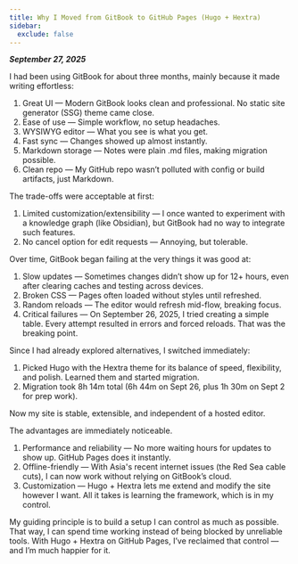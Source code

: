 ```yaml
---
title: Why I Moved from GitBook to GitHub Pages (Hugo + Hextra)
sidebar:
  exclude: false
---
```


***September 27, 2025***

I had been using GitBook for about three months, mainly because it made writing effortless:

1. Great UI — Modern GitBook looks clean and professional. No static site generator (SSG) theme came close.
2. Ease of use — Simple workflow, no setup headaches.
3. WYSIWYG editor — What you see is what you get.
4. Fast sync — Changes showed up almost instantly.
5. Markdown storage — Notes were plain .md files, making migration possible.
6. Clean repo — My GitHub repo wasn’t polluted with config or build artifacts, just Markdown.

The trade-offs were acceptable at first:

1. Limited customization/extensibility — I once wanted to experiment with a knowledge graph (like Obsidian), but GitBook had no way to integrate such features.
2. No cancel option for edit requests — Annoying, but tolerable.

Over time, GitBook began failing at the very things it was good at:

1. Slow updates — Sometimes changes didn’t show up for 12+ hours, even after clearing caches and testing across devices.
2. Broken CSS — Pages often loaded without styles until refreshed.
3. Random reloads — The editor would refresh mid-flow, breaking focus.
4. Critical failures — On September 26, 2025, I tried creating a simple table. Every attempt resulted in errors and forced reloads. That was the breaking point.

Since I had already explored alternatives, I switched immediately:

1. Picked Hugo with the Hextra theme for its balance of speed, flexibility, and polish. Learned them and started migration.
2. Migration took 8h 14m total (6h 44m on Sept 26, plus 1h 30m on Sept 2 for prep work).

Now my site is stable, extensible, and independent of a hosted editor.

The advantages are immediately noticeable.
1. Performance and reliability — No more waiting hours for updates to show up. GitHub Pages does it instantly.
2. Offline-friendly — With Asia's recent internet issues (the Red Sea cable cuts), I can now work without relying on GitBook’s cloud.
3. Customization — Hugo + Hextra lets me extend and modify the site however I want. All it takes is learning the framework, which is in my control.

My guiding principle is to build a setup I can control as much as possible. That way, I can spend time working instead of being blocked by unreliable tools. With Hugo + Hextra on GitHub Pages, I’ve reclaimed that control — and I’m much happier for it.